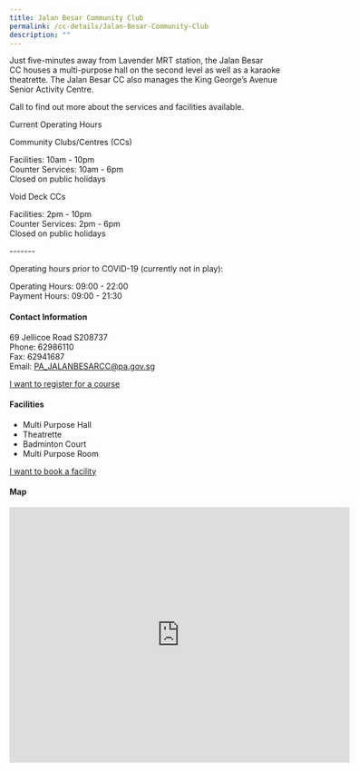 ```yaml
---
title: Jalan Besar Community Club
permalink: /cc-details/Jalan-Besar-Community-Club
description: ""
---
```

Just five-minutes away from Lavender MRT station, the Jalan Besar CC houses a multi-purpose hall on the second level as well as a karaoke theatrette. The Jalan Besar CC also manages the King George’s Avenue Senior Activity Centre.

Call to find out more about the services and facilities available.

Current Operating Hours  
  
Community Clubs/Centres (CCs)  
  
Facilities: 10am - 10pm  
Counter Services: 10am - 6pm  
Closed on public holidays  
  
Void Deck CCs  
  
Facilities: 2pm - 10pm  
Counter Services: 2pm - 6pm  
Closed on public holidays  
  
\-------  
  
Operating hours prior to COVID-19 (currently not in play):

Operating Hours: 09:00 - 22:00  
Payment Hours: 09:00 - 21:30

#### Contact Information
69 Jellicoe Road S208737  
Phone: 62986110  
Fax: 62941687  
Email: [PA\_JALANBESARCC@pa.gov.sg](mailto:PA_JALANBESARCC@pa.gov.sg)  

[I want to register for a course](https://www.onepa.gov.sg/)

#### Facilities


*   Multi Purpose Hall
*   Theatrette
*   Badminton Court
*   Multi Purpose Room

[I want to book a facility](https://www.onepa.gov.sg/)

#### Map
<iframe src="https://www.google.com/maps/embed?pb=!1m18!1m12!1m3!1d3988.778663700358!2d103.85954231533121!3d1.3080232620713466!2m3!1f0!2f0!3f0!3m2!1i1024!2i768!4f13.1!3m3!1m2!1s0x31da19c9fb8bdffd%3A0xb36b37daa37ecba0!2s69%20Jellicoe%20Rd%2C%20Singapore%20208737!5e0!3m2!1sen!2ssg!4v1661501148174!5m2!1sen!2ssg" width="600" height="450" style="border:0;" allowfullscreen="" loading="lazy" ></iframe>